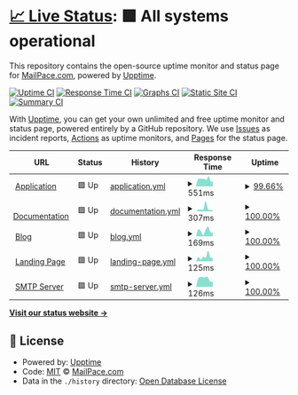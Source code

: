 # [📈 Live Status](https://mailpace.github.io/status): <!--live status--> **🟩 All systems operational**

This repository contains the open-source uptime monitor and status page for [MailPace.com](https://mailpace.com), powered by [Upptime](https://github.com/upptime/upptime).

[![Uptime CI](https://github.com/mailpace/status/workflows/Uptime%20CI/badge.svg)](https://github.com/mailpace/status/actions?query=workflow%3A%22Uptime+CI%22)
[![Response Time CI](https://github.com/mailpace/status/workflows/Response%20Time%20CI/badge.svg)](https://github.com/mailpace/status/actions?query=workflow%3A%22Response+Time+CI%22)
[![Graphs CI](https://github.com/mailpace/status/workflows/Graphs%20CI/badge.svg)](https://github.com/mailpace/status/actions?query=workflow%3A%22Graphs+CI%22)
[![Static Site CI](https://github.com/mailpace/status/workflows/Static%20Site%20CI/badge.svg)](https://github.com/mailpace/status/actions?query=workflow%3A%22Static+Site+CI%22)
[![Summary CI](https://github.com/mailpace/status/workflows/Summary%20CI/badge.svg)](https://github.com/mailpace/status/actions?query=workflow%3A%22Summary+CI%22)

With [Upptime](https://upptime.js.org), you can get your own unlimited and free uptime monitor and status page, powered entirely by a GitHub repository. We use [Issues](https://github.com/mailpace/status/issues) as incident reports, [Actions](https://github.com/mailpace/status/actions) as uptime monitors, and [Pages](https://mailpace.github.io/status) for the status page.

<!--start: status pages-->
<!-- This summary is generated by Upptime (https://github.com/upptime/upptime) -->
<!-- Do not edit this manually, your changes will be overwritten -->
<!-- prettier-ignore -->
| URL | Status | History | Response Time | Uptime |
| --- | ------ | ------- | ------------- | ------ |
| <img alt="" src="https://favicons.githubusercontent.com/app.mailpace.com" height="13"> [Application](https://app.mailpace.com) | 🟩 Up | [application.yml](https://github.com/mailpace/status/commits/HEAD/history/application.yml) | <details><summary><img alt="Response time graph" src="./graphs/application/response-time-week.png" height="20"> 551ms</summary><br><a href="https://status.mailpace.com/history/application"><img alt="Response time 518" src="https://img.shields.io/endpoint?url=https%3A%2F%2Fraw.githubusercontent.com%2Fmailpace%2Fstatus%2FHEAD%2Fapi%2Fapplication%2Fresponse-time.json"></a><br><a href="https://status.mailpace.com/history/application"><img alt="24-hour response time 491" src="https://img.shields.io/endpoint?url=https%3A%2F%2Fraw.githubusercontent.com%2Fmailpace%2Fstatus%2FHEAD%2Fapi%2Fapplication%2Fresponse-time-day.json"></a><br><a href="https://status.mailpace.com/history/application"><img alt="7-day response time 551" src="https://img.shields.io/endpoint?url=https%3A%2F%2Fraw.githubusercontent.com%2Fmailpace%2Fstatus%2FHEAD%2Fapi%2Fapplication%2Fresponse-time-week.json"></a><br><a href="https://status.mailpace.com/history/application"><img alt="30-day response time 482" src="https://img.shields.io/endpoint?url=https%3A%2F%2Fraw.githubusercontent.com%2Fmailpace%2Fstatus%2FHEAD%2Fapi%2Fapplication%2Fresponse-time-month.json"></a><br><a href="https://status.mailpace.com/history/application"><img alt="1-year response time 512" src="https://img.shields.io/endpoint?url=https%3A%2F%2Fraw.githubusercontent.com%2Fmailpace%2Fstatus%2FHEAD%2Fapi%2Fapplication%2Fresponse-time-year.json"></a></details> | <details><summary><a href="https://status.mailpace.com/history/application">99.66%</a></summary><a href="https://status.mailpace.com/history/application"><img alt="All-time uptime 99.99%" src="https://img.shields.io/endpoint?url=https%3A%2F%2Fraw.githubusercontent.com%2Fmailpace%2Fstatus%2FHEAD%2Fapi%2Fapplication%2Fuptime.json"></a><br><a href="https://status.mailpace.com/history/application"><img alt="24-hour uptime 100.00%" src="https://img.shields.io/endpoint?url=https%3A%2F%2Fraw.githubusercontent.com%2Fmailpace%2Fstatus%2FHEAD%2Fapi%2Fapplication%2Fuptime-day.json"></a><br><a href="https://status.mailpace.com/history/application"><img alt="7-day uptime 99.66%" src="https://img.shields.io/endpoint?url=https%3A%2F%2Fraw.githubusercontent.com%2Fmailpace%2Fstatus%2FHEAD%2Fapi%2Fapplication%2Fuptime-week.json"></a><br><a href="https://status.mailpace.com/history/application"><img alt="30-day uptime 99.92%" src="https://img.shields.io/endpoint?url=https%3A%2F%2Fraw.githubusercontent.com%2Fmailpace%2Fstatus%2FHEAD%2Fapi%2Fapplication%2Fuptime-month.json"></a><br><a href="https://status.mailpace.com/history/application"><img alt="1-year uptime 99.99%" src="https://img.shields.io/endpoint?url=https%3A%2F%2Fraw.githubusercontent.com%2Fmailpace%2Fstatus%2FHEAD%2Fapi%2Fapplication%2Fuptime-year.json"></a></details>
| <img alt="" src="https://favicons.githubusercontent.com/docs.mailpace.com" height="13"> [Documentation](https://docs.mailpace.com) | 🟩 Up | [documentation.yml](https://github.com/mailpace/status/commits/HEAD/history/documentation.yml) | <details><summary><img alt="Response time graph" src="./graphs/documentation/response-time-week.png" height="20"> 307ms</summary><br><a href="https://status.mailpace.com/history/documentation"><img alt="Response time 241" src="https://img.shields.io/endpoint?url=https%3A%2F%2Fraw.githubusercontent.com%2Fmailpace%2Fstatus%2FHEAD%2Fapi%2Fdocumentation%2Fresponse-time.json"></a><br><a href="https://status.mailpace.com/history/documentation"><img alt="24-hour response time 248" src="https://img.shields.io/endpoint?url=https%3A%2F%2Fraw.githubusercontent.com%2Fmailpace%2Fstatus%2FHEAD%2Fapi%2Fdocumentation%2Fresponse-time-day.json"></a><br><a href="https://status.mailpace.com/history/documentation"><img alt="7-day response time 307" src="https://img.shields.io/endpoint?url=https%3A%2F%2Fraw.githubusercontent.com%2Fmailpace%2Fstatus%2FHEAD%2Fapi%2Fdocumentation%2Fresponse-time-week.json"></a><br><a href="https://status.mailpace.com/history/documentation"><img alt="30-day response time 188" src="https://img.shields.io/endpoint?url=https%3A%2F%2Fraw.githubusercontent.com%2Fmailpace%2Fstatus%2FHEAD%2Fapi%2Fdocumentation%2Fresponse-time-month.json"></a><br><a href="https://status.mailpace.com/history/documentation"><img alt="1-year response time 239" src="https://img.shields.io/endpoint?url=https%3A%2F%2Fraw.githubusercontent.com%2Fmailpace%2Fstatus%2FHEAD%2Fapi%2Fdocumentation%2Fresponse-time-year.json"></a></details> | <details><summary><a href="https://status.mailpace.com/history/documentation">100.00%</a></summary><a href="https://status.mailpace.com/history/documentation"><img alt="All-time uptime 99.99%" src="https://img.shields.io/endpoint?url=https%3A%2F%2Fraw.githubusercontent.com%2Fmailpace%2Fstatus%2FHEAD%2Fapi%2Fdocumentation%2Fuptime.json"></a><br><a href="https://status.mailpace.com/history/documentation"><img alt="24-hour uptime 100.00%" src="https://img.shields.io/endpoint?url=https%3A%2F%2Fraw.githubusercontent.com%2Fmailpace%2Fstatus%2FHEAD%2Fapi%2Fdocumentation%2Fuptime-day.json"></a><br><a href="https://status.mailpace.com/history/documentation"><img alt="7-day uptime 100.00%" src="https://img.shields.io/endpoint?url=https%3A%2F%2Fraw.githubusercontent.com%2Fmailpace%2Fstatus%2FHEAD%2Fapi%2Fdocumentation%2Fuptime-week.json"></a><br><a href="https://status.mailpace.com/history/documentation"><img alt="30-day uptime 100.00%" src="https://img.shields.io/endpoint?url=https%3A%2F%2Fraw.githubusercontent.com%2Fmailpace%2Fstatus%2FHEAD%2Fapi%2Fdocumentation%2Fuptime-month.json"></a><br><a href="https://status.mailpace.com/history/documentation"><img alt="1-year uptime 99.99%" src="https://img.shields.io/endpoint?url=https%3A%2F%2Fraw.githubusercontent.com%2Fmailpace%2Fstatus%2FHEAD%2Fapi%2Fdocumentation%2Fuptime-year.json"></a></details>
| <img alt="" src="https://favicons.githubusercontent.com/blog.mailpace.com" height="13"> [Blog](https://blog.mailpace.com) | 🟩 Up | [blog.yml](https://github.com/mailpace/status/commits/HEAD/history/blog.yml) | <details><summary><img alt="Response time graph" src="./graphs/blog/response-time-week.png" height="20"> 169ms</summary><br><a href="https://status.mailpace.com/history/blog"><img alt="Response time 246" src="https://img.shields.io/endpoint?url=https%3A%2F%2Fraw.githubusercontent.com%2Fmailpace%2Fstatus%2FHEAD%2Fapi%2Fblog%2Fresponse-time.json"></a><br><a href="https://status.mailpace.com/history/blog"><img alt="24-hour response time 258" src="https://img.shields.io/endpoint?url=https%3A%2F%2Fraw.githubusercontent.com%2Fmailpace%2Fstatus%2FHEAD%2Fapi%2Fblog%2Fresponse-time-day.json"></a><br><a href="https://status.mailpace.com/history/blog"><img alt="7-day response time 169" src="https://img.shields.io/endpoint?url=https%3A%2F%2Fraw.githubusercontent.com%2Fmailpace%2Fstatus%2FHEAD%2Fapi%2Fblog%2Fresponse-time-week.json"></a><br><a href="https://status.mailpace.com/history/blog"><img alt="30-day response time 243" src="https://img.shields.io/endpoint?url=https%3A%2F%2Fraw.githubusercontent.com%2Fmailpace%2Fstatus%2FHEAD%2Fapi%2Fblog%2Fresponse-time-month.json"></a><br><a href="https://status.mailpace.com/history/blog"><img alt="1-year response time 242" src="https://img.shields.io/endpoint?url=https%3A%2F%2Fraw.githubusercontent.com%2Fmailpace%2Fstatus%2FHEAD%2Fapi%2Fblog%2Fresponse-time-year.json"></a></details> | <details><summary><a href="https://status.mailpace.com/history/blog">100.00%</a></summary><a href="https://status.mailpace.com/history/blog"><img alt="All-time uptime 100.00%" src="https://img.shields.io/endpoint?url=https%3A%2F%2Fraw.githubusercontent.com%2Fmailpace%2Fstatus%2FHEAD%2Fapi%2Fblog%2Fuptime.json"></a><br><a href="https://status.mailpace.com/history/blog"><img alt="24-hour uptime 100.00%" src="https://img.shields.io/endpoint?url=https%3A%2F%2Fraw.githubusercontent.com%2Fmailpace%2Fstatus%2FHEAD%2Fapi%2Fblog%2Fuptime-day.json"></a><br><a href="https://status.mailpace.com/history/blog"><img alt="7-day uptime 100.00%" src="https://img.shields.io/endpoint?url=https%3A%2F%2Fraw.githubusercontent.com%2Fmailpace%2Fstatus%2FHEAD%2Fapi%2Fblog%2Fuptime-week.json"></a><br><a href="https://status.mailpace.com/history/blog"><img alt="30-day uptime 100.00%" src="https://img.shields.io/endpoint?url=https%3A%2F%2Fraw.githubusercontent.com%2Fmailpace%2Fstatus%2FHEAD%2Fapi%2Fblog%2Fuptime-month.json"></a><br><a href="https://status.mailpace.com/history/blog"><img alt="1-year uptime 100.00%" src="https://img.shields.io/endpoint?url=https%3A%2F%2Fraw.githubusercontent.com%2Fmailpace%2Fstatus%2FHEAD%2Fapi%2Fblog%2Fuptime-year.json"></a></details>
| <img alt="" src="https://favicons.githubusercontent.com/mailpace.com" height="13"> [Landing Page](https://mailpace.com) | 🟩 Up | [landing-page.yml](https://github.com/mailpace/status/commits/HEAD/history/landing-page.yml) | <details><summary><img alt="Response time graph" src="./graphs/landing-page/response-time-week.png" height="20"> 125ms</summary><br><a href="https://status.mailpace.com/history/landing-page"><img alt="Response time 233" src="https://img.shields.io/endpoint?url=https%3A%2F%2Fraw.githubusercontent.com%2Fmailpace%2Fstatus%2FHEAD%2Fapi%2Flanding-page%2Fresponse-time.json"></a><br><a href="https://status.mailpace.com/history/landing-page"><img alt="24-hour response time 278" src="https://img.shields.io/endpoint?url=https%3A%2F%2Fraw.githubusercontent.com%2Fmailpace%2Fstatus%2FHEAD%2Fapi%2Flanding-page%2Fresponse-time-day.json"></a><br><a href="https://status.mailpace.com/history/landing-page"><img alt="7-day response time 125" src="https://img.shields.io/endpoint?url=https%3A%2F%2Fraw.githubusercontent.com%2Fmailpace%2Fstatus%2FHEAD%2Fapi%2Flanding-page%2Fresponse-time-week.json"></a><br><a href="https://status.mailpace.com/history/landing-page"><img alt="30-day response time 160" src="https://img.shields.io/endpoint?url=https%3A%2F%2Fraw.githubusercontent.com%2Fmailpace%2Fstatus%2FHEAD%2Fapi%2Flanding-page%2Fresponse-time-month.json"></a><br><a href="https://status.mailpace.com/history/landing-page"><img alt="1-year response time 223" src="https://img.shields.io/endpoint?url=https%3A%2F%2Fraw.githubusercontent.com%2Fmailpace%2Fstatus%2FHEAD%2Fapi%2Flanding-page%2Fresponse-time-year.json"></a></details> | <details><summary><a href="https://status.mailpace.com/history/landing-page">100.00%</a></summary><a href="https://status.mailpace.com/history/landing-page"><img alt="All-time uptime 99.96%" src="https://img.shields.io/endpoint?url=https%3A%2F%2Fraw.githubusercontent.com%2Fmailpace%2Fstatus%2FHEAD%2Fapi%2Flanding-page%2Fuptime.json"></a><br><a href="https://status.mailpace.com/history/landing-page"><img alt="24-hour uptime 100.00%" src="https://img.shields.io/endpoint?url=https%3A%2F%2Fraw.githubusercontent.com%2Fmailpace%2Fstatus%2FHEAD%2Fapi%2Flanding-page%2Fuptime-day.json"></a><br><a href="https://status.mailpace.com/history/landing-page"><img alt="7-day uptime 100.00%" src="https://img.shields.io/endpoint?url=https%3A%2F%2Fraw.githubusercontent.com%2Fmailpace%2Fstatus%2FHEAD%2Fapi%2Flanding-page%2Fuptime-week.json"></a><br><a href="https://status.mailpace.com/history/landing-page"><img alt="30-day uptime 100.00%" src="https://img.shields.io/endpoint?url=https%3A%2F%2Fraw.githubusercontent.com%2Fmailpace%2Fstatus%2FHEAD%2Fapi%2Flanding-page%2Fuptime-month.json"></a><br><a href="https://status.mailpace.com/history/landing-page"><img alt="1-year uptime 99.96%" src="https://img.shields.io/endpoint?url=https%3A%2F%2Fraw.githubusercontent.com%2Fmailpace%2Fstatus%2FHEAD%2Fapi%2Flanding-page%2Fuptime-year.json"></a></details>
| <img alt="" src="https://favicons.githubusercontent.com/null" height="13"> [SMTP Server](smtp.mailpace.com) | 🟩 Up | [smtp-server.yml](https://github.com/mailpace/status/commits/HEAD/history/smtp-server.yml) | <details><summary><img alt="Response time graph" src="./graphs/smtp-server/response-time-week.png" height="20"> 126ms</summary><br><a href="https://status.mailpace.com/history/smtp-server"><img alt="Response time 119" src="https://img.shields.io/endpoint?url=https%3A%2F%2Fraw.githubusercontent.com%2Fmailpace%2Fstatus%2FHEAD%2Fapi%2Fsmtp-server%2Fresponse-time.json"></a><br><a href="https://status.mailpace.com/history/smtp-server"><img alt="24-hour response time 121" src="https://img.shields.io/endpoint?url=https%3A%2F%2Fraw.githubusercontent.com%2Fmailpace%2Fstatus%2FHEAD%2Fapi%2Fsmtp-server%2Fresponse-time-day.json"></a><br><a href="https://status.mailpace.com/history/smtp-server"><img alt="7-day response time 126" src="https://img.shields.io/endpoint?url=https%3A%2F%2Fraw.githubusercontent.com%2Fmailpace%2Fstatus%2FHEAD%2Fapi%2Fsmtp-server%2Fresponse-time-week.json"></a><br><a href="https://status.mailpace.com/history/smtp-server"><img alt="30-day response time 109" src="https://img.shields.io/endpoint?url=https%3A%2F%2Fraw.githubusercontent.com%2Fmailpace%2Fstatus%2FHEAD%2Fapi%2Fsmtp-server%2Fresponse-time-month.json"></a><br><a href="https://status.mailpace.com/history/smtp-server"><img alt="1-year response time 120" src="https://img.shields.io/endpoint?url=https%3A%2F%2Fraw.githubusercontent.com%2Fmailpace%2Fstatus%2FHEAD%2Fapi%2Fsmtp-server%2Fresponse-time-year.json"></a></details> | <details><summary><a href="https://status.mailpace.com/history/smtp-server">100.00%</a></summary><a href="https://status.mailpace.com/history/smtp-server"><img alt="All-time uptime 100.00%" src="https://img.shields.io/endpoint?url=https%3A%2F%2Fraw.githubusercontent.com%2Fmailpace%2Fstatus%2FHEAD%2Fapi%2Fsmtp-server%2Fuptime.json"></a><br><a href="https://status.mailpace.com/history/smtp-server"><img alt="24-hour uptime 100.00%" src="https://img.shields.io/endpoint?url=https%3A%2F%2Fraw.githubusercontent.com%2Fmailpace%2Fstatus%2FHEAD%2Fapi%2Fsmtp-server%2Fuptime-day.json"></a><br><a href="https://status.mailpace.com/history/smtp-server"><img alt="7-day uptime 100.00%" src="https://img.shields.io/endpoint?url=https%3A%2F%2Fraw.githubusercontent.com%2Fmailpace%2Fstatus%2FHEAD%2Fapi%2Fsmtp-server%2Fuptime-week.json"></a><br><a href="https://status.mailpace.com/history/smtp-server"><img alt="30-day uptime 100.00%" src="https://img.shields.io/endpoint?url=https%3A%2F%2Fraw.githubusercontent.com%2Fmailpace%2Fstatus%2FHEAD%2Fapi%2Fsmtp-server%2Fuptime-month.json"></a><br><a href="https://status.mailpace.com/history/smtp-server"><img alt="1-year uptime 100.00%" src="https://img.shields.io/endpoint?url=https%3A%2F%2Fraw.githubusercontent.com%2Fmailpace%2Fstatus%2FHEAD%2Fapi%2Fsmtp-server%2Fuptime-year.json"></a></details>

<!--end: status pages-->

[**Visit our status website →**](https://mailpace.github.io/status)

## 📄 License

- Powered by: [Upptime](https://github.com/upptime/upptime)
- Code: [MIT](./LICENSE) © [MailPace.com](https://mailpace.com)
- Data in the `./history` directory: [Open Database License](https://opendatacommons.org/licenses/odbl/1-0/)
